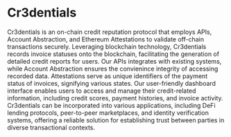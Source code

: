 # Cr3dentials
Cr3dentials is an on-chain credit reputation protocol that employs APIs, Account Abstraction, and Ethereum Attestations to validate off-chain transactions securely. Leveraging blockchain technology, Cr3dentials records invoice statuses onto the blockchain, facilitating the generation of detailed credit reports for users. Our APIs integrates with existing systems, while Account Abstraction ensures the convienince integrity of accessing recorded data. Attestations serve as unique identifiers of the payment status of invoices, signifying various states. Our user-friendly dashboard interface enables users to access and manage their credit-related information, including credit scores, payment histories, and invoice activity. Cr3dentials can be incorporated into various applications, including DeFi lending protocols, peer-to-peer marketplaces, and identity verification systems, offering a reliable solution for establishing trust between parties in diverse transactional contexts.     
